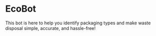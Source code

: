 # EcoBot
This bot is here to help you identify packaging types and make waste disposal simple, accurate, and hassle-free!
